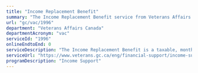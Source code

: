 ```yaml
---
title: "Income Replacement Benefit"
summary: "The Income Replacement Benefit service from Veterans Affairs Canada is not available end-to-end online, according to the GC Service Inventory."
url: "gc/vac/1996"
department: "Veterans Affairs Canada"
departmentAcronym: "vac"
serviceId: "1996"
onlineEndtoEnd: 0
serviceDescription: "The Income Replacement Benefit is a taxable, monthly benefit that ensures your total income will be at least 90 percent of your gross pre-release military salary until you reach age 65 if you have a diminished earning capacity."
serviceUrl: "https://www.veterans.gc.ca/eng/financial-support/income-support/income-replacement-benefit"
programDescription: "Income Support"
---
```


